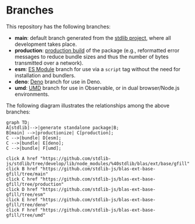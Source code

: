 <!--

@license Apache-2.0

Copyright (c) 2022 The Stdlib Authors.

Licensed under the Apache License, Version 2.0 (the "License");
you may not use this file except in compliance with the License.
You may obtain a copy of the License at

    http://www.apache.org/licenses/LICENSE-2.0

Unless required by applicable law or agreed to in writing, software
distributed under the License is distributed on an "AS IS" BASIS,
WITHOUT WARRANTIES OR CONDITIONS OF ANY KIND, either express or implied.
See the License for the specific language governing permissions and
limitations under the License.

-->

# Branches

This repository has the following branches:

-   **main**: default branch generated from the [stdlib project][stdlib-url], where all development takes place.
-   **production**: [production build][production-url] of the package (e.g., reformatted error messages to reduce bundle sizes and thus the number of bytes transmitted over a network).
-   **esm**: [ES Module][esm-url] branch for use via a `script` tag without the need for installation and bundlers.
-   **deno**: [Deno][deno-url] branch for use in Deno.
-   **umd**: [UMD][umd-url] branch for use in Observable, or in dual browser/Node.js environments.

The following diagram illustrates the relationships among the above branches:

```mermaid
graph TD;
A[stdlib]-->|generate standalone package|B;
B[main] -->|productionize| C[production];
C -->|bundle| D[esm];
C -->|bundle| E[deno];
C -->|bundle| F[umd];

click A href "https://github.com/stdlib-js/stdlib/tree/develop/lib/node_modules/%40stdlib/blas/ext/base/gfill"
click B href "https://github.com/stdlib-js/blas-ext-base-gfill/tree/main"
click C href "https://github.com/stdlib-js/blas-ext-base-gfill/tree/production"
click D href "https://github.com/stdlib-js/blas-ext-base-gfill/tree/esm"
click E href "https://github.com/stdlib-js/blas-ext-base-gfill/tree/deno"
click F href "https://github.com/stdlib-js/blas-ext-base-gfill/tree/umd"
```

[stdlib-url]: https://github.com/stdlib-js/stdlib/tree/develop/lib/node_modules/%40stdlib/blas/ext/base/gfill
[production-url]: https://github.com/stdlib-js/blas-ext-base-gfill/tree/production
[deno-url]: https://github.com/stdlib-js/blas-ext-base-gfill/tree/deno
[umd-url]: https://github.com/stdlib-js/blas-ext-base-gfill/tree/umd
[esm-url]: https://github.com/stdlib-js/blas-ext-base-gfill/tree/esm